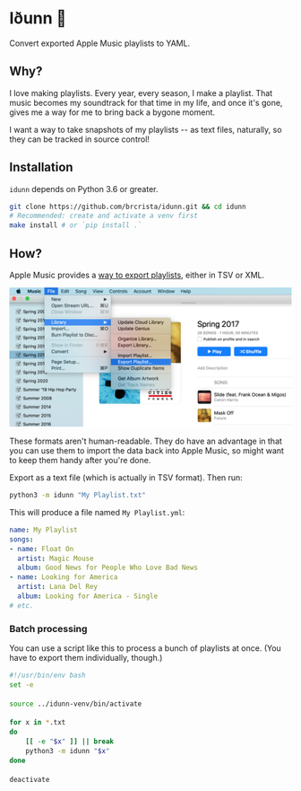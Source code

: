 # Iðunn 🍏

Convert exported Apple Music playlists to YAML.

## Why?

I love making playlists. Every year, every season, I make a playlist. That music becomes my soundtrack for that time in my life, and once it's gone, gives me a way for me to bring back a bygone moment.

I want a way to take snapshots of my playlists -- as text files, naturally, so they can be tracked in source control!

## Installation

`idunn` depends on Python 3.6 or greater.

```sh
git clone https://github.com/brcrista/idunn.git && cd idunn
# Recommended: create and activate a venv first
make install # or `pip install .`
```

## How?

Apple Music provides a [way to export playlists](https://support.apple.com/guide/music/save-a-copy-of-your-playlists-mus27cd5060f/mac), either in TSV or XML.

![screenshot](docs/img/export-playlist.png)

These formats aren't human-readable. They do have an advantage in that you can use them to import the data back into Apple Music, so might want to keep them handy after you're done.

Export as a text file (which is actually in TSV format). Then run:


```sh
python3 -m idunn "My Playlist.txt"
```

This will produce a file named `My Playlist.yml`:

```yml
name: My Playlist
songs:
- name: Float On
  artist: Magic Mouse
  album: Good News for People Who Love Bad News
- name: Looking for America
  artist: Lana Del Rey
  album: Looking for America - Single
# etc.
```

### Batch processing

You can use a script like this to process a bunch of playlists at once. (You have to export them individually, though.)

```sh
#!/usr/bin/env bash
set -e

source ../idunn-venv/bin/activate

for x in *.txt
do
    [[ -e "$x" ]] || break
    python3 -m idunn "$x"
done

deactivate
```